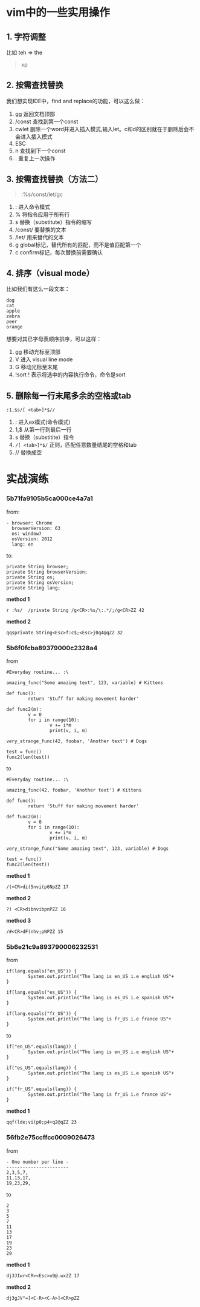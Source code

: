 # vim中的一些实用操作

## 1. 字符调整

比如 teh => the

> xp

## 2. 按需查找替换

我们想实现IDE中，find and replace的功能，可以这么做：

1. gg 返回文档顶部
2. /const 查找到第一个const
3. cwlet 删除一个word并进入插入模式,输入let。c和d的区别就在于删除后会不会进入插入模式
4. ESC
5. n 查找到下一个const
6. . 重复上一次操作

<!-- more -->

## 3. 按需查找替换（方法二）

> :%s/const/let/gc

1. : 进入命令模式
2. % 将指令应用于所有行
3. s 替换（substitute）指令的缩写
4. /const/ 要替换的文本
5. /let/ 用来替代的文本
6. g global标记，替代所有的匹配，而不是值匹配第一个
7. c confirm标记，每次替换前需要确认

## 4. 排序（visual mode）

比如我们有这么一段文本：

```
dog
cat
apple
zebra
peer
orange
```

想要对其已字母表顺序排序，可以这样：

1. gg 移动光标至顶部
2. V  进入 visual line mode
3. G  移动光标至末尾
4. !sort  ! 表示将选中的内容执行命令，命令是sort

## 5. 删除每一行末尾多余的空格或tab

```
:1,$s/[ <tab>]*$//
```

1. : 进入ex模式(命令模式)
2. 1,$ 从第一行到最后一行
3. s  替换（substitite）指令
4. ```/[ <tab>]*$/``` 正则，匹配任意数量结尾的空格和tab
5. // 替换成空

# 实战演练

### 5b71fa9105b5ca000ce4a7a1

from:
```
- browser: Chrome
  browserVersion: 63
  os: window7
  osVersion: 2012
  lang: en
```

to:
```
private String browser;
private String browserVersion;
private String os;
private String osVersion;
private String lang;
```

**method 1**
```
r :%s/  /private String /g<CR>:%s/\:.*/;/g<CR>ZZ 42
```
**method 2**
```
qqsprivate String<Esc>f:c$;<Esc>j0q4@qZZ 32
```

### 5b6f0fcba89379000c2328a4

from
```
#Everyday routine... :\ 

amazing_func("Some amazing text", 123, variable) # Kittens

def func():
        return 'Stuff for making movement harder'

def func2(m):
        v = 0
        for i in range(10):
                v += i*m
                print(v, i, m)

very_strange_func(42, foobar, 'Another text') # Dogs

test = func()
func2(len(test))
```

to
```
#Everyday routine... :\ 

amazing_func(42, foobar, 'Another text') # Kittens

def func():
        return 'Stuff for making movement harder'

def func2(m):
        v = 0
        for i in range(10):
                v += i*m
                print(v, i, m)

very_strange_func("Some amazing text", 123, variable) # Dogs

test = func()
func2(len(test))
```

**method 1**
```
/(<CR>di(5nvi(p6NpZZ 17
```
**method 2**
```
?) <CR>dibnvibpnPZZ 16
```
**method 3**
```
/#<CR>dF(nhv;pNPZZ 15
```

### 5b6e21c9a893790006232531

from
```
if(lang.equals("en_US")) {
        System.out.println("The lang is en_US i.e english US"+
}

if(lang.equals("es_US")) {
        System.out.println("The lang is es_US i.e spanish US"+
}

if(lang.equals("fr_US")) {
        System.out.println("The lang is fr_US i.e france US"+
}
```
to
```
if("en_US".equals(lang)) {
        System.out.println("The lang is en_US i.e english US"+
}

if("es_US".equals(lang)) {
        System.out.println("The lang is es_US i.e spanish US"+
}

if("fr_US".equals(lang)) {
        System.out.println("The lang is fr_US i.e france US"+
}
```
**method 1**
```
qqf(lde;vi(p0;p4+q2@qZZ 23
```

### 56fb2e75ccffcc0009026473

from
```
- One number per line -
-----------------------
2,3,5,7,
11,13,17,
19,23,29,
```
to
```
2
3
5
7
11
13
17
19
23
29
```

**method 1**
```
dj3JIwr<CR><Esc>u9@.wxZZ 17
```
**method 2**
```
dj3gJV"=[<C-R><C-A>]<CR>pZZ
```